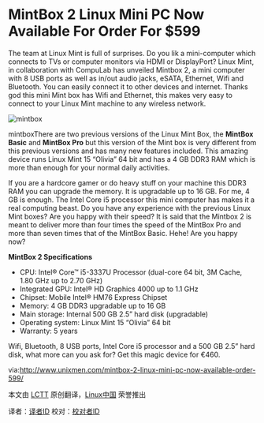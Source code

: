 
MintBox 2 Linux Mini PC Now Available For Order For $599
================================================================================

The team at Linux Mint is full of surprises. Do you lik a mini-computer which connects to TVs or computer monitors via HDMI or DisplayPort? Linux Mint, in collaboration with CompuLab has unveiled Mintbox 2, a mini computer with 8 USB ports as well as in/out audio jacks, eSATA, Ethernet, Wifi and Bluetooth. You can easily connect it to other devices and internet. Thanks god this mini Mint box has Wifi and Ethernet, this makes very easy to connect to your Linux Mint machine to any wireless network.

![mintbox](http://180016988.r.cdn77.net/wp-content/uploads/2013/09/mintbox.jpg)

mintboxThere are two previous versions of the Linux Mint Box, the **MintBox Basic** and **MintBox Pro** but this version of the Mint box is very different from this previous versions and has many new features included. This amazing device runs Linux Mint 15 “Olivia” 64 bit and has a 4 GB DDR3 RAM which is more than enough for your normal daily activities.

If you are a hardcore gamer or do heavy stuff on your machine this DDR3 RAM you can upgrade the memory. It is upgradable up to 16 GB. For me, 4 GB is enough. The Intel Core i5 processor this mini computer has makes it a real computing beast. Do you have any experience with the previous Linux Mint boxes? Are you happy with their speed? It is said that the Mintbox 2 is meant to deliver more than four times the speed of the MintBox Pro and more than seven times that of the MintBox Basic. Hehe! Are you happy now?

**MintBox 2 Specifications**

- CPU: Intel® Core™ i5-3337U Processor (dual-core 64 bit, 3M Cache, 1.80 GHz up to 2.70 GHz)
- Integrated GPU: Intel® HD Graphics 4000 up to 1.1 GHz
- Chipset: Mobile Intel® HM76 Express Chipset
- Memory: 4 GB DDR3 upgradable up to 16 GB
- Main storage: Internal 500 GB 2.5” hard disk (upgradable)
- Operating system: Linux Mint 15 “Olivia” 64 bit
- Warranty: 5 years

Wifi, Bluetooth, 8 USB ports, Intel Core i5 processor and a 500 GB 2.5” hard disk, what more can you ask for? Get this magic device for €460.

via:http://www.unixmen.com/mintbox-2-linux-mini-pc-now-available-order-599/

本文由 [LCTT][] 原创翻译，[Linux中国][] 荣誉推出

译者：[译者ID][] 校对：[校对者ID][]


[LCTT]:https://github.com/LCTT/TranslateProject
[Linux中国]:http://www.linux.cn/
[译者ID]:http://www.linux.cn/space/译者ID
[校对者ID]:http://www.linux.cn/space/校对者ID